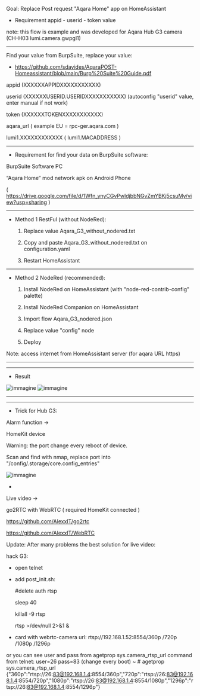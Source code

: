 Goal: Replace Post request "Aqara Home" app on HomeAssistant

- Requirement appid - userid - token value

note:  this flow is example and was developed for Aqara Hub G3 camera (CH-H03 lumi.camera.gwpgl1)

---

Find your value from BurpSuite, replace your value:

- https://github.com/sdavides/AqaraPOST-Homeassistant/blob/main/Burp%20Suite%20Guide.pdf

appid	(XXXXXXAPPIDXXXXXXXXXXX)

userid	(XXXXXXUSERID.USERIDXXXXXXXXXXX)    (autoconfig "userid" value, enter manual if not work)

token	(XXXXXXTOKENXXXXXXXXXXX)

aqara_url	( example EU = rpc-ger.aqara.com )

lumi1.XXXXXXXXXXXX ( lumi1.MACADDRESS )

---

- Requirement for find your data on BurpSuite software:

BurpSuite Software PC

“Aqara Home” mod network apk on Android Phone

( https://drive.google.com/file/d/1Wfn_ynyCGvPwldjbbNGvZmYBKj5csuMy/view?usp=sharing )

---

- Method 1 RestFul (without NodeRed):

  1. Replace value Aqara_G3_without_nodered.txt

  2. Copy and paste Aqara_G3_without_nodered.txt on configuration.yaml

  3. Restart HomeAssistant

---

- Method 2 NodeRed (recommended):

  1. Install NodeRed on HomeAssistant (with "node-red-contrib-config" palette)

  2. Install NodeRed Companion on HomeAssistant

  3. Import flow Aqara_G3_nodered.json

  4. Replace value "config" node

  5. Deploy 

Note: access internet from HomeAssistant server (for aqara URL https)

---

---

- Result

![immagine](https://github.com/sdavides/AqaraPOST-Homeassistant/assets/31100253/92e05aa3-8dd3-4257-9c3b-ccc84f4e65d8)
![immagine](https://github.com/sdavides/AqaraPOST-Homeassistant/assets/31100253/316750b5-7ddb-4539-a2b8-c157d262215c)

---

---

- Trick for Hub G3:

Alarm function ->

  HomeKit device

  Warning: the port change every reboot of device. 

  Scan and find with nmap, replace port into "/config/.storage/core.config_entries"

![immagine](https://github.com/sdavides/AqaraPOST-Homeassistant/assets/31100253/000112ab-1acf-4f88-b634-024df5a6c554)


-


Live video ->

go2RTC with WebRTC ( required HomeKit connected )

https://github.com/AlexxIT/go2rtc

https://github.com/AlexxIT/WebRTC


Update:
After many problems the best solution for live video:

hack G3:

- open telnet
  
- add post_init.sh:
  
  #delete auth rtsp
  
  sleep 40
  
  killall -9 rtsp
  
  rtsp >/dev/null 2>&1 &
  

- card with webrtc-camera url: rtsp://192.168.1.52:8554/360p /720p /1080p /1296p
  

or you can see user and pass from agetprop sys.camera_rtsp_url command from telnet:
user=26
pass=83
(change every boot)
~ # agetprop sys.camera_rtsp_url {"360p":"rtsp:\/\/26:83@192.168.1.4:8554\/360p","720p":"rtsp:\/\/26:83@192.168.1.4:8554\/720p","1080p":"rtsp:\/\/26:83@192.168.1.4:8554\/1080p","1296p":"rtsp:\/\/26:83@192.168.1.4:8554\/1296p"}
